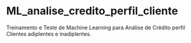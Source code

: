 # ML_analise_credito_perfil_cliente
Treinamento e Teste de Machine Learning para Análise de Crédito perfil Clientes adiplentes e inadiplentes.
